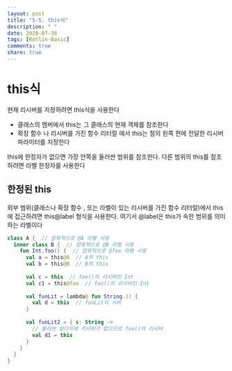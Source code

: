 ```yaml
---
layout: post
title: "5-5. this식"
description: " "
date: 2020-07-30
tags: [Kotlin-Basic]
comments: true
share: true
---
```


# this식
현재 리시버를 지정하려면 this식을 사용한다   
- 클래스의 멤버에서 this는 그 클래스의 현재 객체를 참조한다   
- 확장 함수 나 리시버를 가진 함수 리터럴 에서 this는 점의 왼쪽 편에 전달한 리시버 파라미터를 지정한다

this에 한정자가 없으면 가장 안쪽을 둘러싼 범위를 참조한다. 다른 범위의 this를 참조하려면 라벨 한정자를 사용한다
## 한정된 this
외부 범위(클래스나 확장 함수 , 또는 라벨이 있는 리시버를 가진 함수 리터럴)에서 this에 접근하려면 this@label	형식을 사용한다. 여기서 @label은 this가 속한 범위를 의미하는 라벨이다

```kotlin
class A {  // 암묵적으로 @A 라벨 사용
  inner class B {  // 암묵적으로 @B 라벨 사용
    fun Int.foo() {  // 암묵적으로 @foo 라벨 사용
      val a = this@A  // A의 this
      val b = this@B  // B의 this
      
      val c = this  // foo()의 리시버인 Int
      val c1 = this@foo  // foo()의 리시버인 Int
      
      val funLit = lambda@ fun String.() {
        val d = this  // funLit의 서버
      }
      
      val funLit2 = { s: String ->
        // 둘러싼 람다식에 리시버가 없으므로 foo()의 리시버
        val d1 = this
      }
    }
  }
}
```
